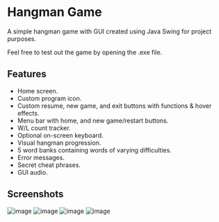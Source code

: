 # Hangman Game

A simple hangman game with GUI created using Java Swing for project purposes.

Feel free to test out the game by opening the .exe file.

## Features

- Home screen.
- Custom program icon. 
- Custom resume, new game, and exit buttons with functions & hover effects. 
- Menu bar with home, and new game/restart buttons.
- W/L count tracker.
- Optional on-screen keyboard.
- Visual hangman progression.
- 5 word banks containing words of varying difficulties.
- Error messages.
- Secret cheat phrases.
- GUI audio.

## Screenshots
![image](https://user-images.githubusercontent.com/97153344/148668694-0ab61d05-a136-4879-8133-4f33d48ba4ce.png)
![image](https://user-images.githubusercontent.com/97153344/148668756-71d9cb2e-a86b-4a54-91b6-47ca9363ad1e.png)
![image](https://user-images.githubusercontent.com/97153344/148668739-dbad315f-0aa4-497f-9066-362b1d6be227.png)
![image](https://user-images.githubusercontent.com/97153344/148668768-f6387f3a-4f6e-4d98-b9b4-ce7f7cbccb42.png)

